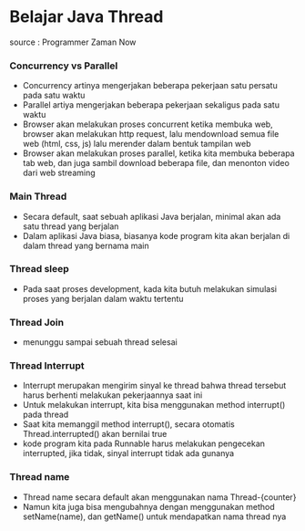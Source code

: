 # Belajar Java Thread
source : Programmer Zaman Now


### Concurrency vs Parallel
- Concurrency artinya mengerjakan beberapa pekerjaan satu persatu pada satu waktu
- Parallel artiya mengerjakan beberapa pekerjaan sekaligus pada satu waktu
- Browser akan melakukan proses concurrent ketika membuka web, browser akan melakukan http request, lalu mendownload semua file web (html, css, js) lalu merender dalam bentuk tampilan web
- Browser akan melakukan proses parallel, ketika kita membuka beberapa tab web, dan juga sambil download beberapa file, dan menonton video dari web streaming 

### Main Thread 
- Secara default, saat sebuah aplikasi Java berjalan, minimal akan ada satu thread yang berjalan
- Dalam aplikasi Java biasa, biasanya kode program kita akan berjalan di dalam thread yang bernama main


### Thread sleep
- Pada saat proses development, kada kita butuh melakukan simulasi proses yang berjalan dalam waktu tertentu


### Thread Join
- menunggu sampai sebuah thread selesai

### Thread Interrupt
- Interrupt merupakan mengirim sinyal ke thread bahwa thread tersebut harus berhenti melakukan pekerjaannya saat ini
- Untuk melakukan interrupt, kita bisa menggunakan method interrupt() pada thread
- Saat kita memanggil method interrupt(), secara otomatis Thread.interrupted() akan bernilai true
- kode program kita pada Runnable harus melakukan pengecekan interrupted, jika tidak, sinyal interrupt tidak ada gunanya


### Thread name
- Thread name secara default akan menggunakan nama Thread-{counter}
- Namun kita juga bisa mengubahnya dengan menggunakan method setName(name), dan getName() untuk mendapatkan nama thread nya

